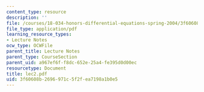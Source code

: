 ```yaml
---
content_type: resource
description: ''
file: /courses/18-034-honors-differential-equations-spring-2004/3f60608b2696971c5f2fea7198a1b0e5_lec2.pdf
file_type: application/pdf
learning_resource_types:
- Lecture Notes
ocw_type: OCWFile
parent_title: Lecture Notes
parent_type: CourseSection
parent_uid: a967ef6f-f8dc-652e-25a4-fe395d0d00ec
resourcetype: Document
title: lec2.pdf
uid: 3f60608b-2696-971c-5f2f-ea7198a1b0e5
---
```

